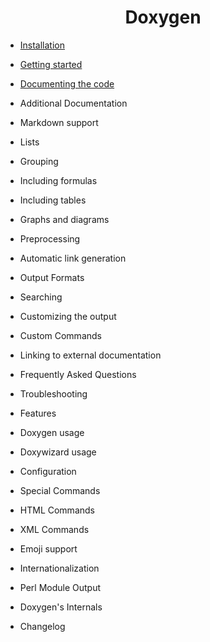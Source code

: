 <h1><div align="center">Doxygen</div></h1>

- [Installation](https://github.com/shyama7004/OpenCV-Personal-Documentation-MacOS-/blob/main/readme.md/Installation.md)

- [Getting started](https://github.com/shyama7004/OpenCV-Personal-Documentation-MacOS-/blob/main/readme.md/Doxygen.md/Getting%20started.md)

- [Documenting the code](https://github.com/shyama7004/OpenCV-Personal-Documentation-MacOS-/blob/main/readme.md/Doxygen.md/%20Documenting%20the%20code.md)

- Additional Documentation
- Markdown support
- Lists
- Grouping
- Including formulas
- Including tables
- Graphs and diagrams
- Preprocessing
- Automatic link generation
- Output Formats
- Searching
- Customizing the output
- Custom Commands
- Linking to external documentation
- Frequently Asked Questions
- Troubleshooting
- Features
- Doxygen usage
- Doxywizard usage
- Configuration
- Special Commands
- HTML Commands
- XML Commands
- Emoji support
- Internationalization
- Perl Module Output
- Doxygen's Internals
- Changelog
